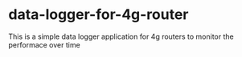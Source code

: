 # data-logger-for-4g-router
This is a simple data logger application for 4g routers to monitor the performace over time
